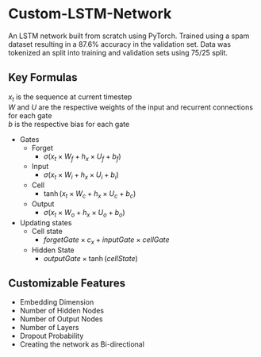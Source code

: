 # Custom-LSTM-Network
An LSTM network built from scratch using PyTorch. Trained using a spam dataset resulting in a 87.6% accuracy in the validation set. Data was tokenized an split into training and validation sets using 75/25 split.
## Key Formulas
$x_t$ is the sequence at current timestep</br>
$W$ and $U$ are the respective weights of the input and recurrent connections for each gate</br>
$b$ is the respective bias for each gate

- Gates
	- Forget 
		- $\sigma (x_t \times W_f + h_x \times U_f + b_f)$
	- Input 
		- $\sigma (x_t \times W_i + h_x \times U_i + b_i)$
	- Cell 
		- $\tanh(x_t \times W_c + h_x \times U_c + b_c)$
	- Output 
		- $\sigma (x_t \times W_o + h_x \times U_o + b_o)$
- Updating states
	- Cell state
		- $forgetGate \times c_x + inputGate \times cellGate$
	- Hidden State
		- $outputGate \times \tanh(cellState)$
## Customizable Features
- Embedding Dimension
- Number of Hidden Nodes
- Number of Output Nodes
- Number of Layers 
- Dropout Probability
- Creating the network as Bi-directional
